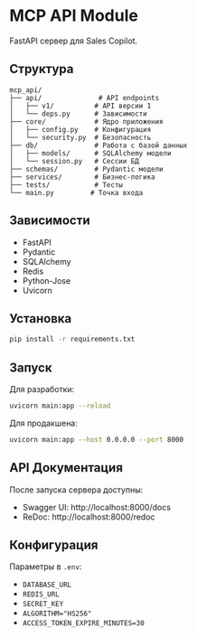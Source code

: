 # MCP API Module

FastAPI сервер для Sales Copilot.

## Структура

```
mcp_api/
├── api/              # API endpoints
│   ├── v1/          # API версии 1
│   └── deps.py      # Зависимости
├── core/            # Ядро приложения
│   ├── config.py    # Конфигурация
│   └── security.py  # Безопасность
├── db/              # Работа с базой данных
│   ├── models/      # SQLAlchemy модели
│   └── session.py   # Сессии БД
├── schemas/         # Pydantic модели
├── services/        # Бизнес-логика
├── tests/           # Тесты
└── main.py         # Точка входа
```

## Зависимости

- FastAPI
- Pydantic
- SQLAlchemy
- Redis
- Python-Jose
- Uvicorn

## Установка

```bash
pip install -r requirements.txt
```

## Запуск

Для разработки:
```bash
uvicorn main:app --reload
```

Для продакшена:
```bash
uvicorn main:app --host 0.0.0.0 --port 8000
```

## API Документация

После запуска сервера доступны:
- Swagger UI: http://localhost:8000/docs
- ReDoc: http://localhost:8000/redoc

## Конфигурация

Параметры в `.env`:
- `DATABASE_URL`
- `REDIS_URL`
- `SECRET_KEY`
- `ALGORITHM="HS256"`
- `ACCESS_TOKEN_EXPIRE_MINUTES=30` 
